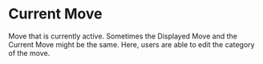# Current Move

Move that is currently active. Sometimes the Displayed Move and the Current Move might be the same. Here, users are able to edit the category of the move.
